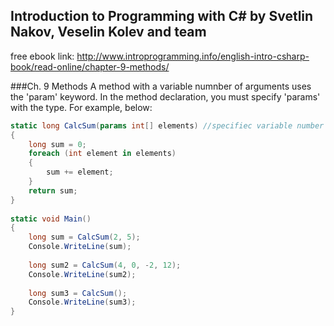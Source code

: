 ## Introduction to Programming with C# by Svetlin Nakov, Veselin Kolev and team  
free ebook link: http://www.introprogramming.info/english-intro-csharp-book/read-online/chapter-9-methods/

###Ch. 9 Methods
A method with a variable numnber of arguments uses the 'param' keyword. In the method declaration, you must specify 'params' with the type. For example, below:
```C#
static long CalcSum(params int[] elements) //specifiec variable number of element integers
{
    long sum = 0;
    foreach (int element in elements)
    {
        sum += element;
    }
    return sum;
}
 
static void Main()
{
    long sum = CalcSum(2, 5);
    Console.WriteLine(sum);
 
    long sum2 = CalcSum(4, 0, -2, 12);
    Console.WriteLine(sum2);
 
    long sum3 = CalcSum();
    Console.WriteLine(sum3);
}
```
